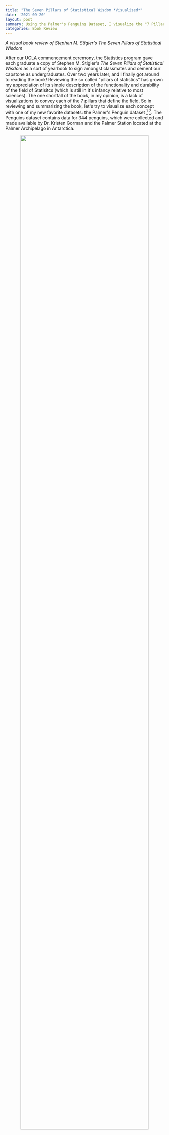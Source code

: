 ```yaml
---
title: "The Seven Pillars of Statistical Wisdom *Visualized*"
date: '2021-09-20'
layout: post
summary: Using the Palmer's Penguins Dataset, I visualize the "7 Pillars of Statistics" with worked out examples to bolster my own and other's understanding of the foundation of the field. 
categories: Book Review
---
```


*A visual book review of Stephen M. Stigler's The Seven Pillars of Statistical Wisdom*

After our UCLA commencement ceremony, the Statistics program gave each graduate a copy of Stephen M. Stigler's *The Seven Pillars of Statistical Wisdom* as a sort of yearbook to sign amongst classmates and cement our capstone as undergraduates. Over two years later, and I  finally got around to reading the book! Reviewing the so called "pillars of statistics" has grown my appreciation of its simple description of the functionality and durability of the field of Statisitcs (which is still in it's infancy relative to most sciences). The one shortfall of the book, in my opinion, is a lack of visualizations to convey each of the 7 pillars that define the field. So in reviewing and summarizing the book, let's try to visualize each concept with one of my new favorite datasets: the Palmer's Penguin dataset [^1] [^2].  The Penguins dataset contains data for 344 penguins, which were collected and made available by Dr. Kristen Gorman and the Palmer Station located at the Palmer Archipelago in Antarctica.

<div style="text-align: center"><img src="/assets/penguin_images/lter_penguins.png"
height="90%" width="90%" /></div>

[^3]

### Aggregation

The first pillar described by Stigler is Aggregation, or the general summary of information by *throwing information away*! 

"What do you mean throw away information, shouldn't it all be relevant?" Well, there are many cases when changing the way we interpret information can be useful. For instance, generating the _average value_ of a numeric field can quickly illuminate the reality of that field in relation to other fields. But to generate an average, an individual has to throw away granular information for the summary. While this may seem commonplace and intuitive in today's information age, this wasn't always the case. The use of an average wasn't mainstream until the 1800s, when it became a popular measurement in the earth and planetary sciences. Since then, statistical summaries that eliminate granularity for summarization have grown. 

A useful visuzaltion for determining such summary statistics is the Boxplot.

<div style="text-align: center"><img src="/assets/penguin_images/aggregation_combo.png"
height="90%" width="90%" /></div>

Boxplots allow statisticians to 'boil down' the data into a clean illustration of averages, medians, quartiles, and ranges of the underlying data. This can be useful for quick comparisons between cuts of the data, outlier diagnostics, and easier communication of the data at hand.  Instead of saying "Penguins in our sample are recorded as having bill lengths of 181 mm, 186 mm , 195 mm, 207 mm..." you can say "Penguins in our sample are recorded as having an *average* bill length of roughly 201 mm." This is a simple and immensly powerful tool for communicating relevant information. 

### Information
    
Speaking of information, how do we, as Stigler puts it, "measure the value and acquisition of information"? How do we determine when we have enough data, and that the data we have can accurately measure the goal of the investigation in question? This has been a challenge for reseachers for a long time, dating back to when the Bank of England had to determine the accuracy of the weight and density of gold coins. At that point in time, the bank would sample coins to determine if the whole batch was accurate, to varying degrees of accuracy [^4]. Statisticians have since refined their methodology of sample review to develop the now famous Central Limit Theorem. The Central Limit Theorem, or CTL for short, states that as the size of the sample increases, the distribution of the mean across multiple samples will approximate a Gaussian, or "normal", distribution. Just what does this mean? 

When performing a study, multiple observations are drawn from the sample population. Additional independent observations are collected repeatedly that represent a sample of observations. When we generate an average from this sample, it will be an *estimate* of the average for the general population from which those samples were drawn. However, this estimated average will contain some *error*. What the CTL allows for is for researchers to draw multiple *other* samples and calculate their means, and which together those means will form a normal distribution (around the average).

CTL is impressive, as it will occur no matter the shape of the population distribution from which we are drawing samples. It demonstrates that the distribution of errors from estimating the population mean fit a distribution that the field of statistics knows a lot about.

This estimate of the Gaussian distribution will be more accurate as the size of the samples drawn from the population is increased. This means that if we use our knowledge of the Gaussian distribution in general to start making inferences about the means of samples drawn from a population, that these inferences will become more useful as we increase our sample size.

So where do we see the central limit theorem, or rather, the normal distribution it is built off of, appear in real research? Let's assume we are curious to know the average body mass of penguins in our study, regardless of species. We have the luxury of having a large sample size which pinpoint an average body mass of roughly 4,200 grams. 

<div style="text-align: center"><img src="/assets/penguin_images/information_1.png"
height="90%" width="90%" /></div>

But let's assume we *didn't* have our data, and that the 344 penguins in our study represent all the penguins available in the population. Now imagine that 100 different research teams had, independetly, traveled to Antartica and gathered data for 30 penguins each from our population, and then calculated an average body mass for their group of penguins. If we were to take each of those average values and combine them, they would *still* accurately produce the average body mass of 4,200 grams, as seen in the randomly sampled version of this concept below. 

<div style="text-align: center"><img src="/assets/penguin_images/information_2.png"
height="90%" width="90%" /></div>

The point is best driven home if we were to repeat this experiment not 100 times, but *10,000* times. The larger the number of repeated samples, the closer we get to not only a normal distribution, but a normal distribution centered on the population's average value. 

<div style="text-align: center"><img src="/assets/penguin_images/information_3.png"
height="90%" width="90%" /></div>

### Likelihood

"A measurement with no context is just a number" Stigler writes to start out his chapter on Likelihood. Probability distributions are one of many ways to provide such context. They are used to summarize the probabilities of possible values of a random variable, as well as to calculate the confidence intervals for parameters involved in hypothesis testing. Bayesian statisticians use probability distributions to define prior and posterior distributions for hypothesis testing. Two common way of approaching probabilty distributions include probability density functions (PDF) and cummulative distribution functions (CDF).

The shape of a histogram of most random samples will match a well-known probability distribution. Common distributions are 'common' because they occur again and again in different and sometimes unexpected domains. Determining the type of distribution is useful when you need to know which outcomes are most likely, the spread of potential values, and the likelihood of different results. 

In this situation, the Penguin reaserch team that produced our data collected "Delta13C and Delta15N SI signatures of blood tissue, obtained during egg laying." The Delta 15 N values from the blood samples were helpful in testing the amount of Nitrogen in the biome, which can aid in indicating the foraging and /or dieting behaviors and niches that male and female penguins might occupy [^5]. 

Let's consider a scenario where a researcher comes across a Delta 15 N value of 9. What is the probability of finding a value greater than 9 in our population? Rather, can we determine how rare a chance this value occurs in our data? 

First, we need to fit a distribution to our data - visualized as a histogram below. We can use this visual to try to match which distributions fit best. 

<div style="text-align: center"><img src="/assets/penguin_images/likelihood_1.png"
height="90%" width="90%" /></div>

Our data appears to be somewhat normal with a skew towards the right. A version of the Gamma distribution seems like a solid contender, as well as some additional distributions often found in the life sciences, such as the Weibull distribution. 

We'll use the *fitditrplus* package in R to test several of these probability distributions against our data. The package let's us first review potential fits based on common models, which we can then fit to the data ourselves and review their criteria and diagnostic plots. Upon review, we produce the following QQ plot and summary statistics associated with the Weibull, Log Logistic, and Generalized Gamma distributions. 

<div style="text-align: center"><img src="/assets/penguin_images/likelihood_2.png"
height="90%" width="90%" /></div>

<table>
<thead>
<tr class="header">
<th>Modeled Distribution</th>
<th>AIC</th>
<th>Kolmogorov-Smirnow statistic</th>
</tr>
</thead>
<tbody>
<tr class="odd">
<td style="text-align:center">Weibull</td>
<td style="text-align:center">587.32</td>
<td style="text-align:center">0.0997</td>
</tr>
<tr class="even">
<td style="text-align:center">Log Logistic</td>
<td style="text-align:center">564.00</td>
<td style="text-align:center">0.0594</td>
</tr>
<tr class="odd">
<td style="text-align:center">Gen Gamma</td>
<td style="text-align:center">543.64</td>
<td style="text-align:center">0.0498</td>
</tr>
</tbody>
</table>

Reviewing our tested distributions, we find that a Generalized Gamma (GenGamma) distribution fits our data best. This can be determined by optimizing for a high AIC value and low Kolmogorov-Smirnov value, both of which are statistics used to find the distribution of best fit. In addition, a visual review of the above QQ plot lets us determine how best the distribution fits to our data, and how it accounts for outliers. 

With a fit distribution, we can now utlize it's underlying parameters to answer our question. The R command 'pgengamma' allows us to enter in our distribution's parameters and find the probability associated with a specific value. 

```r
pgengamma(9, mu = 2.159, sigma = 0.0622, Q= -0.210, log = FALSE, lower.tail = TRUE) 
```
Therefore, our review finds that there is a 70% chance of a Delta 15 N value of less than 9. We can visualize this concept with the use of the Generalized Gamma's Cummulative Distribution Function modeled with our dataset.

<div style="text-align: center"><img src="/assets/penguin_images/likelihood_3.png"
height="90%" width="90%" /></div>

### Intercomparison

Statisitcans are often tasked with determining the differences between specified populations. A powerful application of this differentiaion is the concept that it can be done *internally*, or rather, without the reference of exterior criteria. The idea was first prominent with Francis Galton's famous essay "Statistics by Intercomparison" in 1875 [^6], but didn't find practical application until William Gosset published the now famous Student's t-test in "The Probable Error of a Mean" in 1908 [^7]. While employed as a chemist for the Guiness Company [^8], Gosset was interested in analyzing problems of small samples, say the quality control of a new beer recipe that has only been made six times. Gosset remarks that "any series of experiments is only of value in so far as it enables us to form a judgment as to the statistical content of the population to which the experiment belongs." The key point being that the goal was to not rely on any exterior industry standards for what counted as a 'significant difference'. 

The underlying mathematics of the Student's t-test stayed consistent, later being refined by Ronald A. Fisher, and eventually culminating in tests such as the Two Sample T-Test: 

{% raw %}
$$ 
t = \frac{\bar{x}_1 - \bar{x}_2}{\sqrt{s^2 (\frac{1}{n_1} + \frac{1}{n_2})}}
$$
{% endraw %}

Where $ \bar{x}_1 $ and $ \bar{x}_2 $ are the sample means, $s²$ is the pooled sample variance, $n_1$ and $n_2$ are the sample sizes and $t$ is a Student t quantile with $n_1 + n_2 - 2$ degrees of freedom.

The two sample t-test, as presented above, allows the comparison of the means from two data sets. The t-test is useful in that it can be used when our data set is small, namely less than 30 observations, while still being useful if our data grows large. The t-test does require an assumption that the data are drawn from a normally distributed population, and that the groups drawn have roughly the same variance. The test works by comparing the number of standard deviations between groups based on the amount of data present. The less data available, the more of a difference that is required to assume that a significant difference was secured. 

In our modern era, intercomparison is used in the application of A/B testing and general population comparisons. While we often have plenty of data to work with and assume normality from, there are times when data isn't readily available. For instance, let's assume that we only had 12 female and 12 male penguins available in our study. Let's pose the question: <i> is there a significant difference between the bill length of female and male penguins?</i> We can randomly draw 24 observations from our data and calculate the summary statistics as follows: 

<table>
<thead>
<tr class="header">
<th>Group</th>
<th>Count</th>
<th>Mean</th>
<th>Standard Deviation</th>
</tr>
</thead>
<tbody>
<td style="text-align:center">Female</td>
<td style="text-align:center">12</td>
<td style="text-align:center">40.9</td>
<td style="text-align:center">4.58</td>
</tr>
<td style="text-align:center">Male</td>
<td style="text-align:center">12</td>
<td style="text-align:center">46.2</td>
<td style="text-align:center">5.27</td>
</tr>
</tbody>
</table>

We see that our means do appear different and that our standard deviation is similar within one standard deviation. We can visualize these results to confirm our understanding.

<div style="text-align: center"><img src="/assets/penguin_images/intercomparison_1.png"
height="90%" width="90%" /></div>

Given this, we can compute a two sample t-test which provides us with a t-value of -2.6 and p-value of 0.016. This is a significant finding and helps prove what we already knew: that the bills of female and male penguins do differ by a significan margin. 


### Regression
    
Prediction is a main component of modern data science, where intricate machine learning models are used to classify and evaluate future results based on prior data. The concept of building a model that allows us to compare predicted results to the expected results was originally formed by Galton in 1885, where he first defined the term "regression". In his analysis of child and parent height data, Galton introduced the concept of individual data points 'regressing to the average', exemplified where parents of above average height tended to produce shorter children, and parents of below average height tended to produce taller children. 

Predicitive models, ranging in complextion from simple linear regression to neural networks, allow us to utilize the concept that groups within data tend to produce variation of varying but predictable definitions. For instance, offspring can vary in height that is often directly correlated to the height of their parents, in within a specific degree of variability is seen and typically benchmarked by the offspring's sex. The situation of one's height can not be confidently predicted by parent's height alone, but with a combination of factors (genetic, environmental, etc.) that can improve this confidence and increase the probability of 'regressing' to a mean that closely resembles the population we want to model. 
    
For the purpose of illustration, we can replicate a model performed by the Penguins research team. One main goals of their team's research was evaluating a penguin's sex based on it's physical characteristics. This sort of research question is a great case example for a logistic regression model, which allows us (and the research team) to determine and evaluate a binary classification of the data, in this case Male (1) vs Female (0). In the study notes [^9], penguins are controlled by species, and then a mix of numerical variables such as culmen length, flipper length, and body mass are used. Reviewing the researcher's notes, we can create a simplified version of the Chinstrap penguin model, and try to predict sex based on just their culmen length, better know as bill length. 

<div style="text-align: center"><img src="/assets/penguin_images/bill_dimensions.png"
height="90%" width="90%" /></div>

$$ Sex \sim CulmenLength + \epsilon $$

Let's visualize what a logistic regression would appear like when applied to our data: 

<div style="text-align: center"><img src="/assets/penguin_images/regression_1.png"
height="90%" width="90%" /></div>

Our model's assumptions are met, albiet with a single outlier being present in the residual and QQ plots. The results indicate that bill length is statistically significant in its correlation to the sex of the penguin. The intercept for our model is 2.22. Therefore, we can say that on average, for a 1 mm increase in chinstrap penguin bill length, the odds of being a male chinstrap penguin increase by a factor of 2.22.

A reminder that *correlation is not causation* and this is not a direct causal relationship. For instance, being born with an abnomally large bill doesn't imply that a penguin will be male. Rather, males *on average* have larger bills, and we can use that metric to explain the difference in the groups. 

### Design

Structure is a crucial component of any scientific endeavor. The design(s) implemented into a research project are key to providing controlled and replicable results being achieved. In experimental designs, the use of blocking factors and randomization are essential features for ensuring statistical assumptions can be met. The late statistician David Cox is quoted as describing randomness as "a device for eliminating biases, for example from unobserved explanatory variables and selection effects; as a basis for estimating standard errors; and as a foundation for formally exact significance tests." [^10] Randomness, or rather controlled randomness, is what allows us to discern meaningful results from the often limited data we can collect. 

The Penguin research team practiced good design qualities when they produced their research data. The study was pre-planned to examine "ecological sexual dimorphism among... penguins asking whether environmental variability is associated with differences in male and female pre-breeding foraging niche." 

Dr. Kristen Gorman and their team collected samples from three different island populations over the course of three years. This stratification by species, island location, and time period eliminates bias and error, which allows for the study of these individual effects. These images from the study demonstrate the execution of these results. 

<div style="text-align: center"><img src="/assets/penguin_images/islands.png"
height="90%" width="90%" /></div>

Furthermore, we can break out the data by feature to examine just what blocking was conducted. 

<table>
<thead>
<tr class="header">
<th>Species</th>
<th>Island</th>
<th>Year</th>
<th>Count</th>
</tr>
</thead>
<tbody>
<tr>
<td style="text-align:center">Adelie</td>
<td style="text-align:center">Torgersen</td>
<td style="text-align:center">2007</td>
<td style="text-align:center">19</td>
</tr>
<tr>
<td style="text-align:center">Adelie</td>
<td style="text-align:center">Biscoe</td>
<td style="text-align:center">2007</td>
<td style="text-align:center">10</td>
</tr>
<tr>
<td style="text-align:center">Adelie</td>
<td style="text-align:center">Dream</td>
<td style="text-align:center">2007</td>
<td style="text-align:center">20</td>
</tr>
<tr>
<td style="text-align:center">Adelie</td>
<td style="text-align:center">Biscoe</td>
<td style="text-align:center">2008</td>
<td style="text-align:center">18</td>
</tr>
<tr>
<td style="text-align:center">Adelie</td>
<td style="text-align:center">Torgersen</td>
<td style="text-align:center">2008</td>
<td style="text-align:center">16</td>
</tr>
<tr>
<td style="text-align:center">Adelie</td>
<td style="text-align:center">Dream</td>
<td style="text-align:center">2008</td>
<td style="text-align:center">16</td>
</tr>
<tr>
<td style="text-align:center">Adelie</td>
<td style="text-align:center">Biscoe</td>
<td style="text-align:center">2009</td>
<td style="text-align:center">16</td>
</tr>
<tr>
<td style="text-align:center">Adelie</td>
<td style="text-align:center">Torgersen</td>
<td style="text-align:center">2009</td>
<td style="text-align:center">16</td>
</tr>
<tr>
<td style="text-align:center">Adelie</td>
<td style="text-align:center">Dream</td>
<td style="text-align:center">2009</td>
<td style="text-align:center">20</td>
</tr>
<tr>
<td style="text-align:center">Gentoo</td>
<td style="text-align:center">Biscoe</td>
<td style="text-align:center">2007</td>
<td style="text-align:center">34</td>
</tr>
<tr>
<td style="text-align:center">Gentoo</td>
<td style="text-align:center">Biscoe</td>
<td style="text-align:center">2008</td>
<td style="text-align:center">46</td>
</tr>
<tr>
<td style="text-align:center">Gentoo</td>
<td style="text-align:center">Biscoe</td>
<td style="text-align:center">2009</td>
<td style="text-align:center">43</td>
</tr>
<tr>
<td style="text-align:center">Chinstrap</td>
<td style="text-align:center">Dream</td>
<td style="text-align:center">2007</td>
<td style="text-align:center">26</td>
</tr>
<tr>
<td style="text-align:center">Chinstrap</td>
<td style="text-align:center">Dream</td>
<td style="text-align:center">2008</td>
<td style="text-align:center">18</td>
</tr>
<tr>
<td style="text-align:center">Chinstrap</td>
<td style="text-align:center">Dream</td>
<td style="text-align:center">2009</td>
<td style="text-align:center">24</td>
</tr>
</tbody>
</table>


As can be noted, a minimum of 10 penguins per blocking group was maintained thoughout the study. This was done in light of challenges faced by the study group, which they detailed in the study: 

- <i>"The reduced sample size for chinstraps was due to the overall smaller number of individuals breeding at rookeries on Dream Island."</i>

- <i>"These sample sizes are reduced in comparison with the original number of study nests marked and monitored per species as at times weather conditions hindered rookery access resulting in some study nests not being sampled if the pair had already reached clutch completion."</i>

- <i> "some pairs were excluded from statistical analyses because a final egg was never observed at the nest" </i>

While natural limitations prevented perfect even cuts of data being available per blocking group, the design and sample sizes still allow for us to control for excess randomness caused bu these features and eliminate a significant amount of their impact on the overaching study. 


### Residual 

The last pillars deals with the comparison of expectations to reality. A residual is the difference between the predicted and actual result in an inference model. The evaluation of residuals can be understood as the evaluation of the success of the model itself. Residuals can be plotted and reviewed to determine that not only our model assumptions are being maintained, but that the results of our model are accurate enough for our purposes.

Let's create one last hypothetical situation: assume we are the Penguin research team, and the scale we use to measure the body mass breaks! We still have 86 penguins to go, and don't have time to find a replacement. How can we determine the final penguins weight before leaving Antartica for the season? Well, its not perfect, but we can attempt to fill our null data with predicted results based on the flipper_length, sex, and species of the penguin from our already collected data. 

<div style="text-align: center"><img src="/assets/penguin_images/residual_1.png"
height="90%" width="90%" /></div>

Of the 86 penguins we theoretically couldn't weigh, we were within 10% of their actual weight for 61 of them, or roughly 3/4 of the our missing weight population. These residuals allow us to review our model and determine that while this can inform our understanding of a reasonable weight for these penguins, we should be cognizant that some won't line up to reality. 

### Conclusion 

Statistics is a field of varying methodolgies and techinques that attempt to give us a better understanding of our world through the data we collect and analyze. The seven pillars that form it's foundaton provide us with a concrete understanding of how to build, interpret, and model information for our *own understanding* of the world. 

Many topics are posited by Stigler as the future '8th' Pillar of Statistics. Causal inference, best described by Judea Pearl in the "The Book of Why", is in my opinion, a potential candidate for that title. But more on that in a future post!

---

#### Footnotes & Citations

[^1]: Horst AM, Hill AP, Gorman KB (2020). palmerpenguins: Palmer Archipelago (Antarctica) penguin data. R package version 0.1.0. https://allisonhorst.github.io/palmerpenguins/. doi:10.5281/zenodo.3960218.

[^2]: The Palmer's Penguins dataset has become a common replacement for the widespread [IRIS dataset](https://archive.ics.uci.edu/ml/datasets/iris), which has in recent years been 'canceled' by many statisticians due to a growing understand of the unfavorable politcial views it's creator, Ronald Fisher, had (i.e. eugenics).

[^3]: Artwork by @allison_horst

[^4]: [Trial of the Pyx](https://en.wikipedia.org/wiki/Trial_of_the_Pyx)

[^5]: [delta(15)N as an integrator of the nitrogren cycle](https://pubmed.ncbi.nlm.nih.gov/11179580/)

[^6]: [PDF Version - Statistics by Intercomparison by Francis Galton](https://www.google.com/url?sa=t&rct=j&q=&esrc=s&source=web&cd=&cad=rja&uact=8&ved=2ahUKEwjE147E0ZH3AhU_JkQIHeesA_gQFnoECAYQAQ&url=https%3A%2F%2Fgalton.org%2Fessays%2F1870-1879%2Fgalton-1875-intercomparison.pdf&usg=AOvVaw2Zg9X743ZxYN_7SNImZAIx)

[^7]: [The Probable Error of a Mean by Student](https://www.jstor.org/stable/2331554)

[^8]: The pseudonym 'Student' came about as workaround for the policy against publicaiton of work under one's own name while employed with the Guiness Brewing Company at this time. 

[^9]: Gorman KB, Williams TD, Fraser WR (2014). Ecological sexual dimorphism and environmental variability within a community of Antarctic penguins (genus Pygoscelis). PLoS ONE 9(3):e90081. https://doi.org/10.1371/journal.pone.0090081

[^10]: Cox, D. (2006). Principles of Statistical Inference. Cambridge: Cambridge University Press. doi:10.1017/CBO9780511813559

